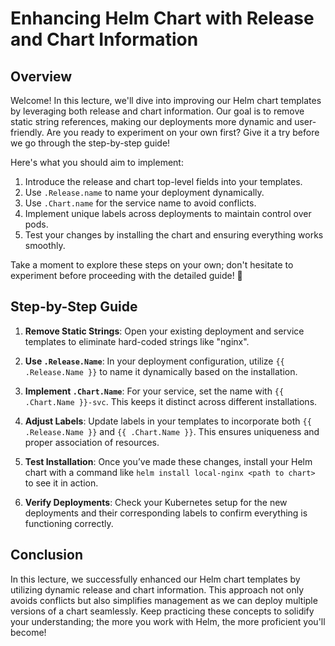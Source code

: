 # Enhancing Helm Chart with Release and Chart Information

## Overview

Welcome! In this lecture, we'll dive into improving our Helm chart templates by leveraging both release and chart information. Our goal is to remove static string references, making our deployments more dynamic and user-friendly. Are you ready to experiment on your own first? Give it a try before we go through the step-by-step guide!

Here's what you should aim to implement:

1. Introduce the release and chart top-level fields into your templates.
2. Use `.Release.name` to name your deployment dynamically.
3. Use `.Chart.name` for the service name to avoid conflicts.
4. Implement unique labels across deployments to maintain control over pods.
5. Test your changes by installing the chart and ensuring everything works smoothly.

Take a moment to explore these steps on your own; don't hesitate to experiment before proceeding with the detailed guide! 🌟

## Step-by-Step Guide

1. **Remove Static Strings**: Open your existing deployment and service templates to eliminate hard-coded strings like "nginx".
2. **Use `.Release.Name`**: In your deployment configuration, utilize `{{ .Release.Name }}` to name it dynamically based on the installation.

3. **Implement `.Chart.Name`**: For your service, set the name with `{{ .Chart.Name }}-svc`. This keeps it distinct across different installations.

4. **Adjust Labels**: Update labels in your templates to incorporate both `{{ .Release.Name }}` and `{{ .Chart.Name }}`. This ensures uniqueness and proper association of resources.

5. **Test Installation**: Once you’ve made these changes, install your Helm chart with a command like `helm install local-nginx <path to chart>` to see it in action.

6. **Verify Deployments**: Check your Kubernetes setup for the new deployments and their corresponding labels to confirm everything is functioning correctly.

## Conclusion

In this lecture, we successfully enhanced our Helm chart templates by utilizing dynamic release and chart information. This approach not only avoids conflicts but also simplifies management as we can deploy multiple versions of a chart seamlessly. Keep practicing these concepts to solidify your understanding; the more you work with Helm, the more proficient you'll become!